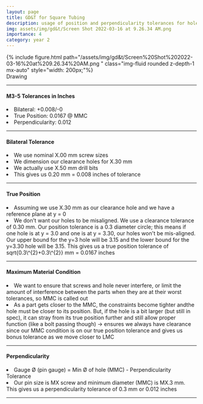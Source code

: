 ```yaml
---
layout: page
title: GD&T for Square Tubing
description: usage of position and perpendicularity tolerances for holes
img: assets/img/gd&t/Screen Shot 2022-03-16 at 9.26.34 AM.png
importance: 4
category: year 2
---
```


<div class="row">
    <div class="col-m mt-3 mt-md-0">
        {% include figure.html path="/assets/img/gd&t/Screen%20Shot%202022-03-16%20at%209.26.34%20AM.png " class="img-fluid rounded z-depth-1 mx-auto" style="width: 200px;"%}
    </div>
</div>
<div class="caption">
    Drawing
</div>

<hr>

#### M3-5 Tolerances in Inches
<li>Bilateral: +0.008/-0</li>
<li>True Position: 0.0167 @ MMC</li>
<li>Perpendicularity: 0.012</li>

<hr>

#### Bilateral Tolerance
<li>We use nominal X.00 mm screw sizes</li>
<li>We dimension our clearance holes for X.30 mm</li>
<li>We actually use X.50 mm drill bits</li>
<li>This gives us 0.20 mm = 0.008 inches of tolerance</li>

<hr>

#### True Position
<li>Assuming we use X.30 mm as our clearance hole and we have a reference plane at y = 0</li>
<li>We don't want our holes to be misaligned. We use a clearance tolerance of 0.30 mm. Our position tolerance is a 0.3 diameter circle; this means if one hole is at y = 3.0 and one is at y = 3.30, our holes won't be mis-aligned. Our upper bound for the y=3 hole will be 3.15 and the lower bound for the y=3.30 hole will be 3.15. This gives us a true position tolerance of sqrt{0.3\^{2}+0.3\^{2}} mm = 0.0167 inches</li>

<hr>

#### Maximum Material Condition
<li>We want to ensure that screws and hole never interfere, or limit the amount of interference between the parts when they are at their worst tolerances, so MMC is called out</li>
<li>As a part gets closer to the MMC, the constraints become tighter andthe hole must be closer to its position. But, if the hole is a bit larger (but still in spec), it can stray from its true position further and still allow proper function (like a bolt passing though) → ensures we always have clearance since our MMC condition is on our true position tolerance and gives us bonus tolerance as we move closer to LMC</li>

<hr>

#### Perpendicularity
<li>Gauge Ø (pin gauge) = Min Ø of hole (MMC) - Perpendicularity Tolerance</li>
<li>Our pin size is MX screw and minimum diameter (MMC) is MX.3 mm. This gives us a perpendicularity tolerance of 0.3 mm or 0.012 inches</li>

<hr>